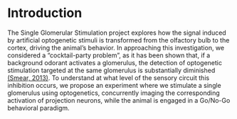 # Introduction

The Single Glomerular Stimulation project explores how the signal induced by artificial optogenetic stimuli is transformed from the olfactory bulb to the cortex, driving the animal’s behavior. In approaching this investigation, we considered a “cocktail-party problem”, as it has been shown that, if a background odorant activates a glomerulus, the detection of optogenetic stimulation targeted at the same glomerulus is substantially diminished [(Smear, 2013)](https://www.nature.com/articles/nn.3519). To understand at what level of the sensory circuit this inhibition occurs, we propose an experiment where we stimulate a single glomerulus using optogenetics, concurrently imaging the corresponding activation of projection neurons, while the animal is engaged in a Go/No-Go behavioral paradigm. 

